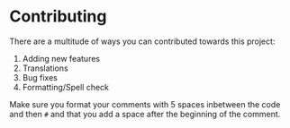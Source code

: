 # Contributing
There are a multitude of ways you can contributed towards this project:

1. Adding new features
2. Translations
3. Bug fixes
4. Formatting/Spell check

Make sure you format your comments with 5 spaces inbetween the code and then `#` and that you add a space after the beginning of the comment.